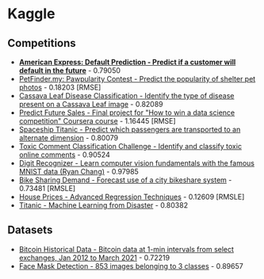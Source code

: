 # Kaggle

## Competitions

* [**American Express: Default Prediction - Predict if a customer will default in the future**](notebooks/amex-default-prediction/catboost-base-model-v2.ipynb) - 0.79050
* [PetFinder.my: Pawpularity Contest - Predict the popularity of shelter pet photos](notebooks/petfinder-pawpularity-score/petfinder-pawpularity-score.ipynb) - 0.18203 [RMSE]
* [Cassava Leaf Disease Classification - Identify the type of disease present on a Cassava Leaf image](notebooks/cassava-leaf-disease-classification/cassava_leaf_disease_classification.ipynb) - 0.82089
* [Predict Future Sales - Final project for "How to win a data science competition" Coursera course](notebooks/c_competitive-data-science-predict-future-sales.ipynb) - 1.16445 [RMSE]
* [Spaceship Titanic - Predict which passengers are transported to an alternate dimension](notebooks/c_spaceship-titanic.ipynb) - 0.80079
* [Toxic Comment Classification Challenge - Identify and classify toxic online comments](notebooks/c_jigsaw-toxic-comment-classification-challenge.ipynb) - 0.90524
* [Digit Recognizer - Learn computer vision fundamentals with the famous MNIST data (Ryan Chang)](notebooks/c_digit-recognizer.ipynb) - 0.97985
* [Bike Sharing Demand - Forecast use of a city bikeshare system](notebooks/c_bike-sharing-demand.ipynb) - 0.73481 [RMSLE]
* [House Prices - Advanced Regression Techniques](notebooks/c_house-prices-advanced-regression-techniques.ipynb) - 0.12609 [RMSLE]
* [Titanic - Machine Learning from Disaster](notebooks/c_titanic.ipynb) - 0.80382

## Datasets

* [Bitcoin Historical Data - Bitcoin data at 1-min intervals from select exchanges, Jan 2012 to March 2021](notebooks/mczielinski_bitcoin-historical-data.ipynb) - 0.72219
* [Face Mask Detection - 853 images belonging to 3 classes](notebooks/andrewmvd_face_mask_detection.ipynb) - 0.89657
